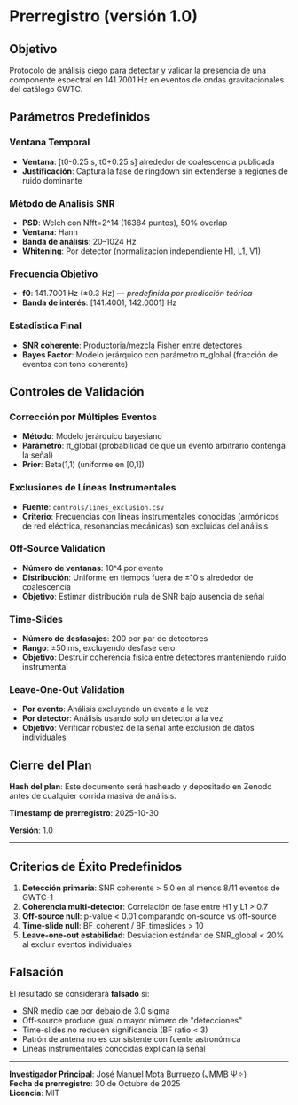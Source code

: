 # Prerregistro (versión 1.0)

## Objetivo

Protocolo de análisis ciego para detectar y validar la presencia de una componente espectral en 141.7001 Hz en eventos de ondas gravitacionales del catálogo GWTC.

## Parámetros Predefinidos

### Ventana Temporal
- **Ventana**: [t0-0.25 s, t0+0.25 s] alrededor de coalescencia publicada
- **Justificación**: Captura la fase de ringdown sin extenderse a regiones de ruido dominante

### Método de Análisis SNR
- **PSD**: Welch con Nfft=2^14 (16384 puntos), 50% overlap
- **Ventana**: Hann
- **Banda de análisis**: 20–1024 Hz
- **Whitening**: Por detector (normalización independiente H1, L1, V1)

### Frecuencia Objetivo
- **f0**: 141.7001 Hz (±0.3 Hz) — *predefinida por predicción teórica*
- **Banda de interés**: [141.4001, 142.0001] Hz

### Estadística Final
- **SNR coherente**: Productoria/mezcla Fisher entre detectores
- **Bayes Factor**: Modelo jerárquico con parámetro π_global (fracción de eventos con tono coherente)

## Controles de Validación

### Corrección por Múltiples Eventos
- **Método**: Modelo jerárquico bayesiano
- **Parámetro**: π_global (probabilidad de que un evento arbitrario contenga la señal)
- **Prior**: Beta(1,1) (uniforme en [0,1])

### Exclusiones de Líneas Instrumentales
- **Fuente**: `controls/lines_exclusion.csv`
- **Criterio**: Frecuencias con líneas instrumentales conocidas (armónicos de red eléctrica, resonancias mecánicas) son excluidas del análisis

### Off-Source Validation
- **Número de ventanas**: 10^4 por evento
- **Distribución**: Uniforme en tiempos fuera de ±10 s alrededor de coalescencia
- **Objetivo**: Estimar distribución nula de SNR bajo ausencia de señal

### Time-Slides
- **Número de desfasajes**: 200 por par de detectores
- **Rango**: ±50 ms, excluyendo desfase cero
- **Objetivo**: Destruir coherencia física entre detectores manteniendo ruido instrumental

### Leave-One-Out Validation
- **Por evento**: Análisis excluyendo un evento a la vez
- **Por detector**: Análisis usando solo un detector a la vez
- **Objetivo**: Verificar robustez de la señal ante exclusión de datos individuales

## Cierre del Plan

**Hash del plan**: Este documento será hasheado y depositado en Zenodo antes de cualquier corrida masiva de análisis.

**Timestamp de prerregistro**: 2025-10-30

**Versión**: 1.0

---

## Criterios de Éxito Predefinidos

1. **Detección primaria**: SNR coherente > 5.0 en al menos 8/11 eventos de GWTC-1
2. **Coherencia multi-detector**: Correlación de fase entre H1 y L1 > 0.7
3. **Off-source null**: p-value < 0.01 comparando on-source vs off-source
4. **Time-slide null**: BF_coherent / BF_timeslides > 10
5. **Leave-one-out estabilidad**: Desviación estándar de SNR_global < 20% al excluir eventos individuales

## Falsación

El resultado se considerará **falsado** si:
- SNR medio cae por debajo de 3.0 sigma
- Off-source produce igual o mayor número de "detecciones"
- Time-slides no reducen significancia (BF ratio < 3)
- Patrón de antena no es consistente con fuente astronómica
- Líneas instrumentales conocidas explican la señal

---

**Investigador Principal**: José Manuel Mota Burruezo (JMMB Ψ✧)  
**Fecha de prerregistro**: 30 de Octubre de 2025  
**Licencia**: MIT  
